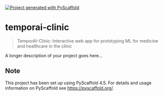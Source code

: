 <!-- These are examples of badges you might want to add to your README:
     please update the URLs accordingly

[![Built Status](https://api.cirrus-ci.com/github/<USER>/temporai-clinic.svg?branch=main)](https://cirrus-ci.com/github/<USER>/temporai-clinic)
[![ReadTheDocs](https://readthedocs.org/projects/temporai-clinic/badge/?version=latest)](https://temporai-clinic.readthedocs.io/en/stable/)
[![Coveralls](https://img.shields.io/coveralls/github/<USER>/temporai-clinic/main.svg)](https://coveralls.io/r/<USER>/temporai-clinic)
[![PyPI-Server](https://img.shields.io/pypi/v/temporai-clinic.svg)](https://pypi.org/project/temporai-clinic/)
[![Conda-Forge](https://img.shields.io/conda/vn/conda-forge/temporai-clinic.svg)](https://anaconda.org/conda-forge/temporai-clinic)
[![Monthly Downloads](https://pepy.tech/badge/temporai-clinic/month)](https://pepy.tech/project/temporai-clinic)
[![Twitter](https://img.shields.io/twitter/url/http/shields.io.svg?style=social&label=Twitter)](https://twitter.com/temporai-clinic)
-->

[![Project generated with PyScaffold](https://img.shields.io/badge/-PyScaffold-005CA0?logo=pyscaffold)](https://pyscaffold.org/)

# temporai-clinic

> TemporAI-Clinic: Interactive web app for prototyping ML for medicine and healthcare in the clinic

A longer description of your project goes here...


<!-- pyscaffold-notes -->

## Note

This project has been set up using PyScaffold 4.5. For details and usage
information on PyScaffold see https://pyscaffold.org/.
